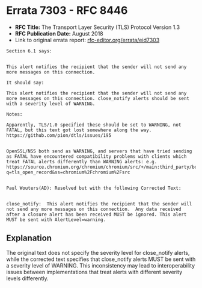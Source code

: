 # Errata 7303 - RFC 8446

- **RFC Title:** The Transport Layer Security (TLS) Protocol Version 1.3
- **RFC Publication Date:** August 2018
- Link to original errata report: [rfc-editor.org/errata/eid7303](https://www.rfc-editor.org/errata/eid7303)

```
Section 6.1 says:


This alert notifies the recipient that the sender will not send any more messages on this connection. 

It should say:

This alert notifies the recipient that the sender will not send any more messages on this connection. close_notify alerts should be sent with a severity level of WARNING.

Notes:

Apparently, TLS/1.0 specified these should be set to WARNING, not FATAL, but this text got lost somewhere along the way. https://github.com/pion/dtls/issues/195

OpenSSL/NSS both send as WARNING, and servers that have tried sending as FATAL have encountered compatibility problems with clients which treat FATAL alerts differently than WARNING alerts: e.g. https://source.chromium.org/chromium/chromium/src/+/main:third_party/boringssl/src/ssl/tls_record.cc;l=591;drc=c0872c02015009bf3dbab0a83c0452d141e8e9cf?q=tls_open_record&ss=chromium%2Fchromium%2Fsrc

Paul Wouters(AD): Resolved but with the following Corrected Text:

close_notify:  This alert notifies the recipient that the sender will not send any more messages on this connection.  Any data received after a closure alert has been received MUST be ignored. This alert MUST be sent with AlertLevel=warning.
```

## Explanation

The original text does not specify the severity level for close_notify alerts, while the corrected text specifies that close_notify alerts MUST be sent with a severity level of WARNING. This inconsistency may lead to interoperability issues between implementations that treat alerts with different severity levels differently.
